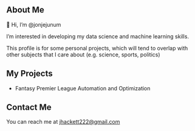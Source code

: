## About Me

👋 Hi, I’m @jonjejunum

I’m interested in developing my data science and machine learning skills. 

This profile is for some personal projects, which will tend to overlap with other subjects that I care about (e.g. science, sports, politics)

## My Projects

- Fantasy Premier League Automation and Optimization
  
## Contact Me

You can reach me at jhackett222@gmail.com
